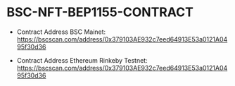 # BSC-NFT-BEP1155-CONTRACT

- Contract Address BSC Mainet: https://bscscan.com/address/0x379103AE932c7eed64913E53a0121A0495f30d36

- Contract Address Ethereum Rinkeby Testnet: https://bscscan.com/address/0x379103AE932c7eed64913E53a0121A0495f30d36
